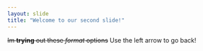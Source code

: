 ```yaml
---
layout: slide
title: "Welcome to our second slide!"
---
```

~~Im **trying** out these *format* options~~
Use the left arrow to go back!
